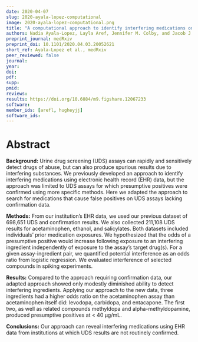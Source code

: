 ```yaml
---
date: 2020-04-07
slug: 2020-ayala-lopez-computational
image: 2020-ayala-lopez-computational.png
title: "A computational approach to identify interfering medications on urine drug screening assays without data from confirmatory testing"
authors: Nadia Ayala-Lopez, Layla Aref, Jennifer M. Colby, and Jacob J. Hughey
preprint_journal: medRxiv
preprint_doi: 10.1101/2020.04.03.20052621
short_ref: Ayala-Lopez et al., medRxiv
peer_reviewed: false
journal:
year:
doi:
pdf:
supp:
pmid:
reviews:
results: https://doi.org/10.6084/m9.figshare.12067233
software: 
member_ids: [arefl, hugheyjj]
software_ids: 
---
```


# Abstract

**Background:** Urine drug screening (UDS) assays can rapidly and sensitively detect drugs of abuse, but can also produce spurious results due to interfering substances. We previously developed an approach to identify interfering medications using electronic health record (EHR) data, but the approach was limited to UDS assays for which presumptive positives were confirmed using more specific methods. Here we adapted the approach to search for medications that cause false positives on UDS assays lacking confirmation data.

**Methods:** From our institution’s EHR data, we used our previous dataset of 698,651 UDS and confirmation results. We also collected 211,108 UDS results for acetaminophen, ethanol, and salicylates. Both datasets included individuals’ prior medication exposures. We hypothesized that the odds of a presumptive positive would increase following exposure to an interfering ingredient independently of exposure to the assay’s target drug(s). For a given assay-ingredient pair, we quantified potential interference as an odds ratio from logistic regression. We evaluated interference of selected compounds in spiking experiments.

**Results:** Compared to the approach requiring confirmation data, our adapted approach showed only modestly diminished ability to detect interfering ingredients. Applying our approach to the new data, three ingredients had a higher odds ratio on the acetaminophen assay than acetaminophen itself did: levodopa, carbidopa, and entacapone. The first two, as well as related compounds methyldopa and alpha-methyldopamine, produced presumptive positives at < 40 μg/mL.

**Conclusions:** Our approach can reveal interfering medications using EHR data from institutions at which UDS results are not routinely confirmed.
